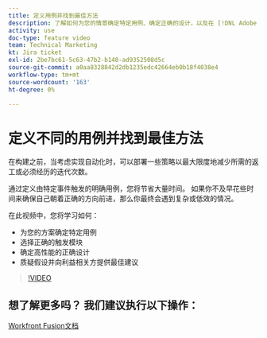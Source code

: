 ```yaml
---
title: 定义用例并找到最佳方法
description: 了解如何为您的情景确定特定用例、确定正确的设计，以及在 [!DNL Adobe Workfront Fusion].
activity: use
doc-type: feature video
team: Technical Marketing
kt: Jira ticket
exl-id: 2be7bc61-5c63-47b2-b140-ad9352508d5c
source-git-commit: a0aa8328842d2db1235edc42664eb0b18f4038e4
workflow-type: tm+mt
source-wordcount: '163'
ht-degree: 0%

---
```


# 定义不同的用例并找到最佳方法

在构建之前，当考虑实现自动化时，可以部署一些策略以最大限度地减少所需的返工或必须经历的迭代次数。

通过定义由特定事件触发的明确用例，您将节省大量时间。 如果你不及早花些时间来确保自己朝着正确的方向前进，那么你最终会遇到复杂或低效的情况。

在此视频中，您将学习如何：

* 为您的方案确定特定用例
* 选择正确的触发模块
* 确定高性能的正确设计
* 质疑假设并向利益相关方提供最佳建议

>[!VIDEO](https://video.tv.adobe.com/v/335311/?quality=12)

## 想了解更多吗？ 我们建议执行以下操作：

[Workfront Fusion文档](https://experienceleague.adobe.com/docs/workfront/using/adobe-workfront-fusion/workfront-fusion-2.html?lang=en)
